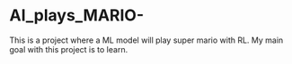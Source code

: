 # AI_plays_MARIO-
This is a project where a ML model will play super mario with RL. My main goal with this project is to learn. 
